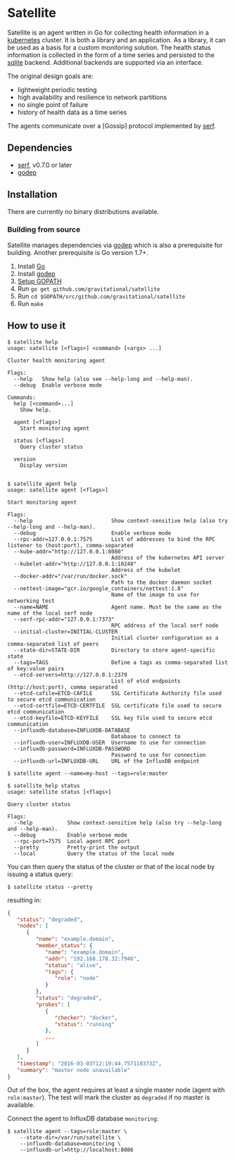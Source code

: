 # Satellite

Satellite is an agent written in Go for collecting health information in a [kubernetes] cluster.
It is both a library and an application. As a library, it can be used as a basis for a custom monitoring solution.
The health status information is collected in the form of a time series and persisted to the [sqlite] backend.
Additional backends are supported via an interface.

The original design goals are:

 - lightweight periodic testing
 - high availability and resilience to network partitions
 - no single point of failure
 - history of health data as a time series

The agents communicate over a [Gossip] protocol implemented by [serf].

## Dependencies
 - [serf], v0.7.0 or later
 - [godep]

## Installation

There are currently no binary distributions available.

### Building from source

Satellite manages dependencies via [godep] which is also a prerequisite for building.
Another prerequisite is Go version 1.7+.

 1. Install [Go]
 1. Install [godep]
 1. [Setup GOPATH]
 1. Run `go get github.com/gravitational/satellite`
 1. Run `cd $GOPATH/src/github.com/gravitational/satellite`
 1. Run `make`


## How to use it

```console
$ satellite help
usage: satellite [<flags>] <command> [<args> ...]

Cluster health monitoring agent

Flags:
  --help   Show help (also see --help-long and --help-man).
  --debug  Enable verbose mode

Commands:
  help [<command>...]
    Show help.

  agent [<flags>]
    Start monitoring agent

  status [<flags>]
    Query cluster status

  version
    Display version


$ satellite agent help
usage: satellite agent [<flags>]

Start monitoring agent

Flags:
  --help                         Show context-sensitive help (also try --help-long and --help-man).
  --debug                        Enable verbose mode
  --rpc-addr=127.0.0.1:7575      List of addresses to bind the RPC listener to (host:port), comma-separated
  --kube-addr="http://127.0.0.1:8080"  
                                 Address of the kubernetes API server
  --kubelet-addr="http://127.0.0.1:10248"  
                                 Address of the kubelet
  --docker-addr="/var/run/docker.sock"  
                                 Path to the docker daemon socket
  --nettest-image="gcr.io/google_containers/nettest:1.8"  
                                 Name of the image to use for networking test
  --name=NAME                    Agent name. Must be the same as the name of the local serf node
  --serf-rpc-addr="127.0.0.1:7373"  
                                 RPC address of the local serf node
  --initial-cluster=INITIAL-CLUSTER  
                                 Initial cluster configuration as a comma-separated list of peers
  --state-dir=STATE-DIR          Directory to store agent-specific state
  --tags=TAGS                    Define a tags as comma-separated list of key:value pairs
  --etcd-servers=http://127.0.0.1:2379  
                                 List of etcd endpoints (http://host:port), comma separated
  --etcd-cafile=ETCD-CAFILE      SSL Certificate Authority file used to secure etcd communication
  --etcd-certfile=ETCD-CERTFILE  SSL certificate file used to secure etcd communication
  --etcd-keyfile=ETCD-KEYFILE    SSL key file used to secure etcd communication
  --influxdb-database=INFLUXDB-DATABASE  
                                 Database to connect to
  --influxdb-user=INFLUXDB-USER  Username to use for connection
  --influxdb-password=INFLUXDB-PASSWORD  
                                 Password to use for connection
  --influxdb-url=INFLUXDB-URL    URL of the InfluxDB endpoint

$ satellite agent --name=my-host --tags=role:master

$ satellite help status
usage: satellite status [<flags>]

Query cluster status

Flags:
  --help           Show context-sensitive help (also try --help-long and --help-man).
  --debug          Enable verbose mode
  --rpc-port=7575  Local agent RPC port
  --pretty         Pretty-print the output
  --local          Query the status of the local node
```

You can then query the status of the cluster or that of the local node by issuing a status query:

```console
$ satellite status --pretty
```

resulting in:

```json
{
   "status": "degraded",
   "nodes": [
      {
         "name": "example.domain",
         "member_status": {
            "name": "example.domain",
            "addr": "192.168.178.32:7946",
            "status": "alive",
            "tags": {
               "role": "node"
            }
         },
         "status": "degraded",
         "probes": [
            {
               "checker": "docker",
               "status": "running"
            },
            ...
         ]
      }
   ],
   "timestamp": "2016-03-03T12:19:44.757110373Z",
   "summary": "master node unavailable"
}
```


Out of the box, the agent requires at least a single master node (agent with `role:master`). The test will mark the cluster as `degraded` if no master is available.

Connect the agent to InfluxDB database `monitoring`:

```console
$ satellite agent --tags=role:master \
	--state-dir=/var/run/satellite \
	--influxdb-database=monitoring \
	--influxdb-url=http://localhost:8086
```


[//]: # (Footnots and references)

[Kubernetes]: <https://github.com/kubernetes/kubernetes>
[serf]: <https://www.serfdom.io/downloads.html>
[Go]: <https://golang.org/doc/install>
[godep]: <https://github.com/tools/godep>
[Setup GOPATH]: <https://golang.org/doc/code.html#GOPATH>
[sqlite]: <https://www.sqlite.org/>
